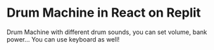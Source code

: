 # Drum Machine in React on Replit

Drum Machine with different drum sounds, you can set volume, bank power... You can use keyboard as well!
